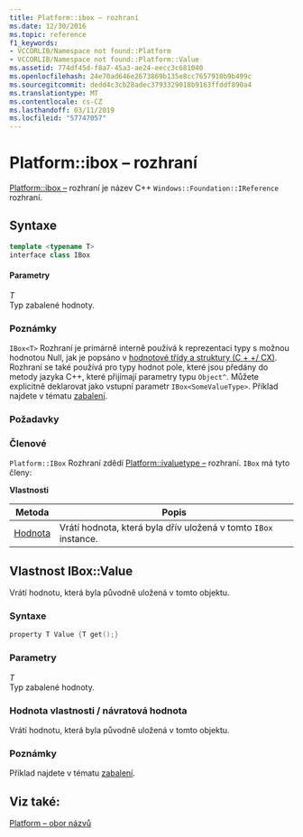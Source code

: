 ```yaml
---
title: Platform::ibox – rozhraní
ms.date: 12/30/2016
ms.topic: reference
f1_keywords:
- VCCORLIB/Namespace not found::Platform
- VCCORLIB/Namespace not found::Platform::Value
ms.assetid: 774df45d-f8a7-45a3-ae24-eecc3c681040
ms.openlocfilehash: 24e70ad646e2673869b135e8cc7657910b9b499c
ms.sourcegitcommit: dedd4c3cb28adec3793329018b9163ffddf890a4
ms.translationtype: MT
ms.contentlocale: cs-CZ
ms.lasthandoff: 03/11/2019
ms.locfileid: "57747057"
---
```

# <a name="platformibox-interface"></a>Platform::ibox – rozhraní

[Platform::ibox –](../cppcx/platform-ibox-interface.md) rozhraní je název C++ `Windows::Foundation::IReference` rozhraní.

## <a name="syntax"></a>Syntaxe

```cpp
template <typename T>
interface class IBox
```

#### <a name="parameters"></a>Parametry

*T*<br/>
Typ zabalené hodnoty.

### <a name="remarks"></a>Poznámky

`IBox<T>` Rozhraní je primárně interně používá k reprezentaci typy s možnou hodnotou Null, jak je popsáno v [hodnotové třídy a struktury (C + +/ CX)](../cppcx/value-classes-and-structs-c-cx.md). Rozhraní se také používá pro typy hodnot pole, které jsou předány do metody jazyka C++, které přijímají parametry typu `Object^`. Můžete explicitně deklarovat jako vstupní parametr `IBox<SomeValueType>`. Příklad najdete v tématu [zabalení](../cppcx/boxing-c-cx.md).

### <a name="requirements"></a>Požadavky

### <a name="members"></a>Členové

`Platform::IBox` Rozhraní zdědí [Platform::ivaluetype –](../cppcx/platform-ivaluetype-interface.md) rozhraní. `IBox` má tyto členy:

**Vlastnosti**

|Metoda|Popis|
|------------|-----------------|
|[Hodnota](#value)|Vrátí hodnota, která byla dřív uložená v tomto `IBox` instance.|

## <a name="value"></a> Vlastnost IBox::Value

Vrátí hodnotu, která byla původně uložená v tomto objektu.

### <a name="syntax"></a>Syntaxe

```cpp
property T Value {T get();}
```

### <a name="parameters"></a>Parametry

*T*<br/>
Typ zabalené hodnoty.

### <a name="property-valuereturn-value"></a>Hodnota vlastnosti / návratová hodnota

Vrátí hodnotu, která byla původně uložená v tomto objektu.

### <a name="remarks"></a>Poznámky

Příklad najdete v tématu [zabalení](../cppcx/boxing-c-cx.md).

## <a name="see-also"></a>Viz také:

[Platform – obor názvů](../cppcx/platform-namespace-c-cx.md)
